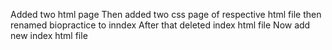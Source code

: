 Added two html page
Then added two css page of respective html file
then renamed biopractice to inndex
After that deleted index html file
Now add new index html file
